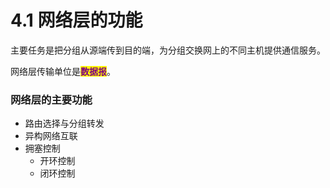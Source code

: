 # 4.1 网络层的功能

主要任务是把分组从源端传到目的端，为分组交换网上的不同主机提供通信服务。

网络层传输单位是<mark style="color:purple;">**数据报**</mark>。

### 网络层的主要功能

- 路由选择与分组转发
- 异构网络互联
- 拥塞控制
  - 开环控制
  - 闭环控制

